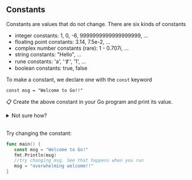 ## Constants
Constants are values that do not change. There are six kinds of constants
- integer constants: 1, 0, -6, 9999999999999999999, …
- floating point constants: 3.14, 7.5e-2, …
- complex number constants (rare): 1 - 0.707i, …
- string constants: "Hello", …
- rune constants: 'a', 'す', '1', …
- boolean constants: true, false

To make a constant, we declare one with the `const` keyword

```
const msg = "Welcome to Go!!"
```

📋 Create the above constant in your Go program and print its value.
<details>
  <summary>Not sure how?</summary>

Open `main.go` and update the `main()` function:
```go
package main

import "fmt"

func main() {
   const msg = "Welcome to Go!"
   fmt.Println(msg)
}
```

</details>
<br>

Try changing the constant:
```go
func main() {
   const msg = "Welcome to Go!"
   fmt.Println(msg)
   //try changing msg. See that happens when you run
   msg = "overwhelming welcome!!"
}
```